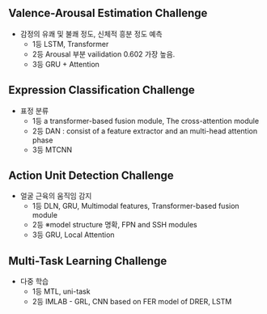 ## Valence-Arousal Estimation Challenge

- 감정의 유쾌 및 불쾌 정도, 신체적 흥분 정도 예측
  - 1등 LSTM, Transformer
  - 2등 Arousal 부분 vailidation 0.602 가장 높음.
  - 3등 GRU + Attention

## Expression Classification Challenge

- 표정 분류
  - 1등 a transformer-based fusion module, The cross-attention module
  - 2등 DAN : consist of a feature extractor and an multi-head attention phase
  - 3등 MTCNN

## Action Unit Detection Challenge

- 얼굴 근육의 움직임 감지
  - 1등 DLN, GRU, Multimodal features, Transformer-based fusion module
  - 2등 ※model structure 명확, FPN and SSH modules 
  - 3등 GRU, Local Attention


## Multi-Task Learning Challenge

- 다중 학습
  - 1등 MTL, uni-task
  - 2등 IMLAB - GRL, CNN based on FER model of DRER, LSTM
